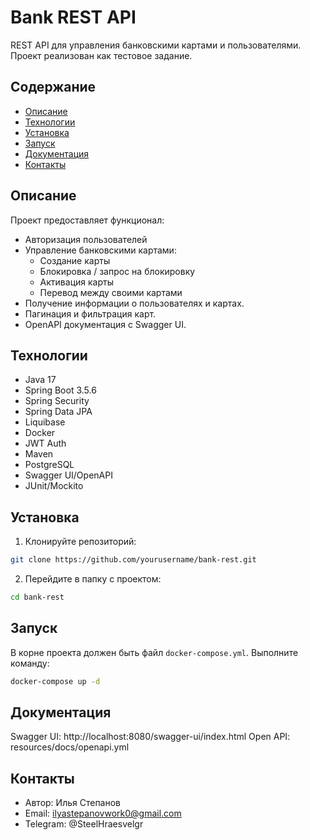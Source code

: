 
# Bank REST API

REST API для управления банковскими картами и пользователями. Проект реализован как тестовое задание.

## Содержание

- [Описание](#описание)
- [Технологии](#технологии)
- [Установка](#установка)
- [Запуск](#запуск)
- [Документация](#документация)
- [Контакты](#контакты)


## Описание

Проект предоставляет функционал:

- Авторизация пользователей
- Управление банковскими картами:
  - Создание карты
  - Блокировка / запрос на блокировку
  - Активация карты
  - Перевод между своими картами
- Получение информации о пользователях и картах.
- Пагинация и фильтрация карт.
- OpenAPI документация с Swagger UI.


## Технологии

- Java 17
- Spring Boot 3.5.6
- Spring Security
- Spring Data JPA
- Liquibase
- Docker
- JWT Auth
- Maven
- PostgreSQL
- Swagger UI/OpenAPI
- JUnit/Mockito


## Установка

1. Клонируйте репозиторий:

```bash
git clone https://github.com/yourusername/bank-rest.git
```

2. Перейдите в папку с проектом:
 ```bash
cd bank-rest
```


## Запуск

В корне проекта должен быть файл `docker-compose.yml`. Выполните команду:

```bash
docker-compose up -d
```

## Документация

Swagger UI: http://localhost:8080/swagger-ui/index.html
Open API: resources/docs/openapi.yml

## Контакты

-   Автор: Илья Степанов
-   Email: ilyastepanovwork0@gmail.com
-   Telegram: @SteelHraesvelgr
